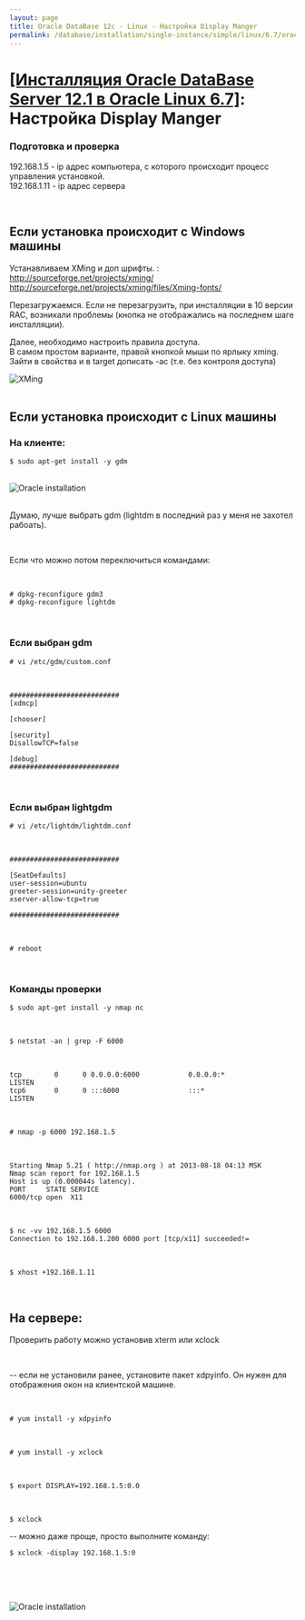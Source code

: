 ```yaml
---
layout: page
title: Oracle DataBase 12c - Linux - Настройка Display Manger
permalink: /database/installation/single-instance/simple/linux/6.7/oracle/12.1/setup-display-manager/
---
```


# <a href="/database/installation/single-instance/simple/linux/6.7/oracle/12.1/">[Инсталляция Oracle DataBase Server 12.1 в Oracle Linux 6.7]</a>: Настройка Display Manger



### Подготовка и проверка

192.168.1.5 -  ip адрес компьютера, с которого происходит процесс управления установкой.<br/>
192.168.1.11 - ip адрес сервера<br/>



<br/>

## Если установка происходит с Windows машины

Устанавливаем XMing и доп шрифты. :<br/>
http://sourceforge.net/projects/xming/<br/>
http://sourceforge.net/projects/xming/files/Xming-fonts/

Перезагружаемся. Если не перезагрузить, при инсталляции в 10 версии RAC, возникали проблемы (кнопка не отображались на последнем шаге инсталляции).

Далее, необходимо настроить правила доступа.<br/>
В самом простом варианте, правой кнопкой мыши по ярлыку xming. Зайти в свойства и в target дописать -ac (т.е. без контроля доступа)


<img src="http://img.oradba.net/img/oracle/database/simple/12.1/XMing.png" border="0" alt="XMing">


<br/>


<br/>

## Если установка происходит с Linux машины


### На клиенте:

	$ sudo apt-get install -y gdm


<br/>

<img src="http://img.oradba.net/img/oracle/database/simple/11.2/gdm.png" border="0" alt="Oracle installation">

<br/>


<br/>

Думаю, лучше выбрать gdm (lightdm в последний раз у меня не захотел рабоать).

<br/>

Если что можно потом переключиться командами:

<br/>

    # dpkg-reconfigure gdm3
    # dpkg-reconfigure lightdm

<br/>

### Если выбран gdm

	# vi /etc/gdm/custom.conf

<br/>

	###########################
	[xdmcp]

	[chooser]

	[security]
	DisallowTCP=false

	[debug]
	###########################


<br/>

### Если выбран lightgdm


	# vi /etc/lightdm/lightdm.conf

<br/>

	###########################

	[SeatDefaults]
	user-session=ubuntu
	greeter-session=unity-greeter
	xserver-allow-tcp=true

	###########################


<!--
<br/>

Возможно, что достаточно перестартовать сервисы командами:

    # service gdm status

    # service gdm restart (или уже даже # service gdm3 restart)

<br/>

Если выбран lightdm

    # service gdm lightgdm

Если не поможет, то: -->

<br/>

	# reboot

<br/>

### Команды проверки


	$ sudo apt-get install -y nmap nc

<br/>

	$ netstat -an | grep -F 6000

<br/>

	tcp        0      0 0.0.0.0:6000            0.0.0.0:*               LISTEN
	tcp6       0      0 :::6000                 :::*                    LISTEN


<br/>

	# nmap -p 6000 192.168.1.5

<br/>

	Starting Nmap 5.21 ( http://nmap.org ) at 2013-08-18 04:13 MSK
	Nmap scan report for 192.168.1.5
	Host is up (0.000044s latency).
	PORT     STATE SERVICE
	6000/tcp open  X11


<br/>

	$ nc -vv 192.168.1.5 6000
	Connection to 192.168.1.200 6000 port [tcp/x11] succeeded!=


<br/>

	$ xhost +192.168.1.11


<br/>

## На сервере:

Проверить работу можно установив xterm или xclock

<br/>


-- если не установили ранее, установите пакет xdpyinfo. Он нужен для отображения окон на клиентской машине.

<br/>

	# yum install -y xdpyinfo

<br/>

	# yum install -y xclock

<br/>

	$ export DISPLAY=192.168.1.5:0.0

<br/>

	$ xclock

-- можно даже проще, просто выполните команду:

	$ xclock -display 192.168.1.5:0

<br/><br/>

<br/><img src="http://img.oradba.net/img/oracle/database/simple/11.2/xclock.png" border="0" alt="Oracle installation">
